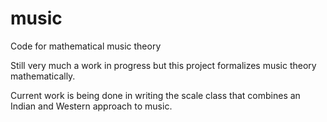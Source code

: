 music
=====

Code for mathematical music theory

Still very much a work in progress but this project formalizes music theory
mathematically. 

Current work is being done in writing the scale class that combines an Indian
and Western approach to music.
